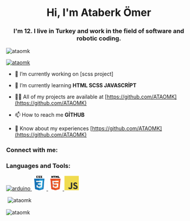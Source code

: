 
<h1 align="center">Hi, I'm Ataberk Ömer</h1>
<h3 align="center">I'm 12. I live in Turkey and work in the field of software and robotic coding.</h3>

<p align="left"> <img src="https://komarev.com/ghpvc/?username=ataomk&label=Profile%20views&color=0e75b6&style=flat" alt="ataomk" /> </p>

<p align="left"> <a href="https://github.com/ryo-ma/github-profile-trophy"><img src="https://github-profile-trophy.vercel.app/?username=ataomk" alt="ataomk" /></a> </p>

- 🔭 I’m currently working on [scss project]

- 🌱 I’m currently learning **HTML SCSS JAVASCRİPT**

- 👨‍💻 All of my projects are available at [https://github.com/ATAOMK](https://github.com/ATAOMK)

- 📫 How to reach me **GİTHUB**

- 📄 Know about my experiences [https://github.com/ATAOMK](https://github.com/ATAOMK)

<h3 align="left">Connect with me:</h3>
<p align="left">
</p>

<h3 align="left">Languages and Tools:</h3>
<p align="left"> <a href="https://www.arduino.cc/" target="_blank" rel="noreferrer"> <img src="https://cdn.worldvectorlogo.com/logos/arduino-1.svg" alt="arduino" width="40" height="40"/> </a> <a href="https://www.w3schools.com/css/" target="_blank" rel="noreferrer"> <img src="https://raw.githubusercontent.com/devicons/devicon/master/icons/css3/css3-original-wordmark.svg" alt="css3" width="40" height="40"/> </a> <a href="https://www.w3.org/html/" target="_blank" rel="noreferrer"> <img src="https://raw.githubusercontent.com/devicons/devicon/master/icons/html5/html5-original-wordmark.svg" alt="html5" width="40" height="40"/> </a> <a href="https://developer.mozilla.org/en-US/docs/Web/JavaScript" target="_blank" rel="noreferrer"> <img src="https://raw.githubusercontent.com/devicons/devicon/master/icons/javascript/javascript-original.svg" alt="javascript" width="40" height="40"/> </a> </p>

<p>&nbsp;<img align="center" src="https://github-readme-stats.vercel.app/api?username=ataomk&show_icons=true&locale=en" alt="ataomk" /></p>

<p><img align="center" src="https://github-readme-streak-stats.herokuapp.com/?user=ataomk&" alt="ataomk" /></p>
